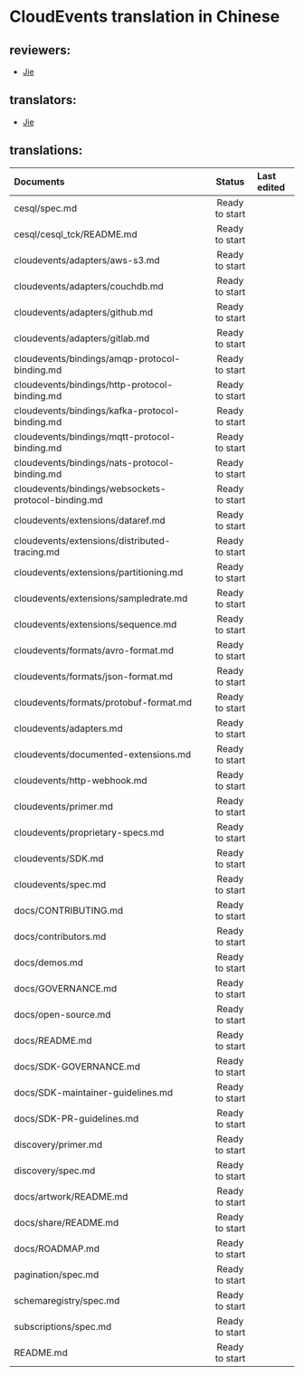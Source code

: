 # CloudEvents translation in Chinese

## reviewers:
- [Jie](https://github.com/jieding)

## translators:
- [Jie](https://github.com/jieding)

## translations:

| Documents   |   Status     |  Last edited |   
| :---------  | :---------: | :---------   |
| cesql/spec.md |   Ready to start   |       |
| cesql/cesql_tck/README.md |   Ready to start   |       |
| cloudevents/adapters/aws-s3.md |   Ready to start   |       |
| cloudevents/adapters/couchdb.md |   Ready to start   |       |
| cloudevents/adapters/github.md |   Ready to start   |       |
| cloudevents/adapters/gitlab.md |   Ready to start   |       |
| cloudevents/bindings/amqp-protocol-binding.md |   Ready to start   |       |
| cloudevents/bindings/http-protocol-binding.md |   Ready to start   |       |
| cloudevents/bindings/kafka-protocol-binding.md |   Ready to start   |       |
| cloudevents/bindings/mqtt-protocol-binding.md |   Ready to start   |       |
| cloudevents/bindings/nats-protocol-binding.md |   Ready to start   |       |
| cloudevents/bindings/websockets-protocol-binding.md |   Ready to start   |       |
| cloudevents/extensions/dataref.md |   Ready to start   |       |
| cloudevents/extensions/distributed-tracing.md |   Ready to start   |       |
| cloudevents/extensions/partitioning.md |   Ready to start   |       |
| cloudevents/extensions/sampledrate.md |   Ready to start   |       |
| cloudevents/extensions/sequence.md |   Ready to start   |       |
| cloudevents/formats/avro-format.md |   Ready to start   |       |
| cloudevents/formats/json-format.md |   Ready to start   |       |
| cloudevents/formats/protobuf-format.md |   Ready to start   |       |
| cloudevents/adapters.md |   Ready to start   |       |
| cloudevents/documented-extensions.md |   Ready to start   |       |
| cloudevents/http-webhook.md |   Ready to start   |       |
| cloudevents/primer.md |   Ready to start   |       |
| cloudevents/proprietary-specs.md |   Ready to start   |       |
| cloudevents/SDK.md |   Ready to start   |       |
| cloudevents/spec.md |   Ready to start   |       |
| docs/CONTRIBUTING.md |   Ready to start   |       |
| docs/contributors.md |   Ready to start   |       |
| docs/demos.md |   Ready to start   |       |
| docs/GOVERNANCE.md |   Ready to start   |       |
| docs/open-source.md |   Ready to start   |       |
| docs/README.md |   Ready to start   |       |
| docs/SDK-GOVERNANCE.md |   Ready to start   |       |
| docs/SDK-maintainer-guidelines.md |   Ready to start   |       |
| docs/SDK-PR-guidelines.md |   Ready to start   |       |
| discovery/primer.md |   Ready to start   |       |
| discovery/spec.md |   Ready to start   |       |
| docs/artwork/README.md |   Ready to start   |       |
| docs/share/README.md |   Ready to start   |       |
| docs/ROADMAP.md |   Ready to start   |       |
| pagination/spec.md |   Ready to start   |       |
| schemaregistry/spec.md |   Ready to start   |       |
| subscriptions/spec.md |   Ready to start   |       |
| README.md |   Ready to start   |       |
